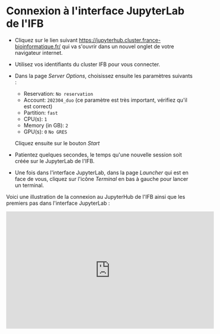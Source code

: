 # Connexion à l'interface JupyterLab de l'IFB

- Cliquez sur le lien suivant <a href="https://jupyterhub.cluster.france-bioinformatique.fr/" target="_blank">https://jupyterhub.cluster.france-bioinformatique.fr/</a> qui va s'ouvrir dans un nouvel onglet de votre navigateur internet.
- Utilisez vos identifiants du cluster IFB pour vous connecter.
- Dans la page *Server Options*, choisissez ensuite les paramètres suivants :
    - Reservation: `No reservation` 
    - Account: `202304_duo` (ce paramètre est très important, vérifiez qu'il est correct)
    - Partition: `fast`
    - CPU(s): `1`
    - Memory (in GB): `2`
    - GPU(s): `0` `No GRES`

    Cliquez ensuite sur le bouton *Start*
- Patientez quelques secondes, le temps qu'une nouvelle session soit créée sur le JupyterLab de l'IFB.
- Une fois dans l'interface JupyterLab, dans la page *Launcher* qui est en face de vous, cliquez sur l'icône *Terminal* en bas à gauche pour lancer un terminal.

Voici une illustration de la connexion au JupyterHub de l'IFB ainsi que les premiers pas dans l'interface JupyterLab :

<iframe width="560" height="315" src="https://www.youtube-nocookie.com/embed/LIUKSxrPBnc" title="YouTube video player" frameborder="0" allow="accelerometer; autoplay; clipboard-write; encrypted-media; gyroscope; picture-in-picture; web-share" allowfullscreen></iframe>

